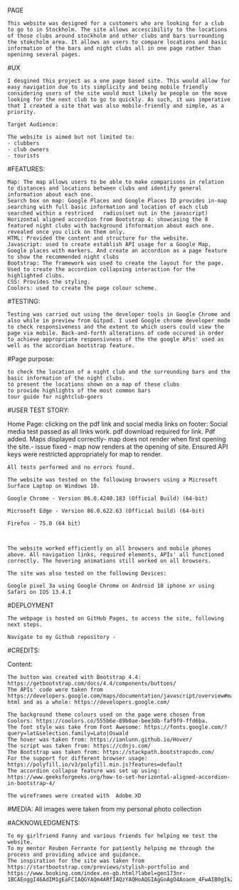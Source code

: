 PAGE

	This website was designed for a customers who are looking for a club to go to in Stockholm. The site allows accescibility to the locations of those clubs around stockholm and other clubs and bars surrounding the stokcholm area. It allows an users to compare locations and basic information of the bars and night clubs all in one page rather than openinng several pages. 

#UX 

	I desgined this project as a one page based site. This would allow for easy navigation due to its simplicity and being mobile friendly considering users of the site would most likely be people on the move looking for the next club to go to quickly. As such, it was imperative that I created a site that was also mobile-friendly and simple, as a priority. 

	Target Audience:

 	The website is aimed but not limited to:
	- clubbers
	- club owners
	- tourists
  
  
  #FEATURES:
  
  	Map: The map allows users to be able to make comparisons in relation to distances and locations between clubs and identify general information about each one. 
  	Search box on map: Google Places and Google Places ID provides in-map searching with full basic information and location of each club searched within a restriced 	radius(set out in the javascript)
  	Horizontal aligned accordion from Bootstrap 4: showcasing the 8 featured night clubs with background ifnformation about each one. revealed once you click on them only.  
  	HTML: Provided the content and structure for the website.
  	Javascript: used to create establish API usage for a Google Map, Google places with markers. And create an accordion as a page feature to show the recommended night clubs
  	Bootstrap: The framework was used to create the layout for the page. Used to create the accordion collapsing interaction for the highlighted clubs.
  	CSS: Provides the styling.
  	Coolors: used to create the page colour scheme. 
  
  #TESTING:

	Testing was carried out using the developer tools in Google Chrome and also while in preview from Gitpod. I used Google chrome developer mode to check responsiveness and the extent to which users could view the page via mobile. Back-and-forth alterations of code occured in order to achieve appropriate responsivness of the the google APis' used as well as the accordian bootstrap feature. 

#Page purpose:

	to check the location of a night club and the surrounding bars and the basic information of the night clubs. 
	to present the locations shown on a map of these clubs
	to provide highlights of the most common bars
	tour guide for nightclub-goers
 
 
#USER TEST STORY:

Home Page: clicking on the pdf link and social media links on footer: Social media test passed as all links work. pdf download required for link. Pdf added. Maps displayed correctly- map does not render when first opening the site.- issue fixed - map now renders at the opening of site. Ensured API keys were restricted appropriately for map to render.

	All tests performed and no errors found.

	The website was tested on the following browsers using a Microsoft Surface Laptop on Windows 10.

	Google Chrome - Version 86.0.4240.183 (Official Build) (64-bit)

	Microsoft Edge - Version 86.0.622.63 (Official build) (64-bit)

	Firefox - 75.0 (64 bit)



	The website worked efficiently on all browsers and mobile phones above. All navigation links, required elements, APIs' all functioned correctly. The hovering animations still worked on all browsers.

	The site was also tested on the following Devices:

	Google pixel 3a using Google Chrome on Android 10 iphone xr using Safari on IOS 13.4.1


#DEPLOYMENT

	The webpage is hosted on GitHub Pages, to access the site, following next steps.

	Navigate to my Github repository - 





#CREDITS:

Content:

	The button was created with Bootstrap 4.4: https://getbootstrap.com/docs/4.4/components/buttons/
	The APIs' code were taken from https://developers.google.com/maps/documentation/javascript/overview#maps_map_simple-html and as a whole: https://developers.google.com/

	The background theme colours used on the page were chosen from Coolors: https://coolors.co/555b6e-89b0ae-bee3db-faf9f9-ffd6ba.
	The font style was take from Font Awesome: https://fonts.google.com/?query=lat&selection.family=Lato|Oswald
	The hover was taken from: https://ianlunn.github.io/Hover/
	The script was taken from: https://cdnjs.com/
	The Bootstrap was taken from: https://stackpath.bootstrapcdn.com/
	For the support for different browser usage: https://polyfill.io/v3/polyfill.min.js?features=default
	The accordion collapse feature was set up using: https://www.geeksforgeeks.org/how-to-set-horizontal-aligned-accordion-in-bootstrap-4/

	The wireframes were created with  Adobe XD


	
#MEDIA: 
	All images were taken from my personal photo collection

#ACKNOWLEDGMENTS:

	To my girlfriend Fanny and various friends for helping me test the website.
	To my mentor Reuben Ferrante for patiently helping me through the process and providing advice and guidance.
	The inspiration for the site was taken from https://startbootstrap.com/previews/stylish-portfolio and https://www.booking.com/index.en-gb.html?label=gen173nr-1BCAEoggI46AdIM1gEaFCIAQGYAQm4ARfIAQzYAQHoAQGIAgGoAgO4Aoaom_4FwAIB0gIkZWE1OTQyZWQtOWY2NC00NzlhLTgwZjItZDM4OTU5ZDZiZTY42AIF4AIB;sid=568806c28f3b3025dbc2ad6e52c02e37;keep_landing=1&sb_price_type=total&

